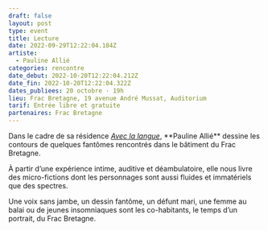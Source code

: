 ```yaml
---
draft: false
layout: post
type: event
title: Lecture
date: 2022-09-29T12:22:04.104Z
artiste:
  - Pauline Allié
categories: rencontre
date_debut: 2022-10-20T12:22:04.212Z
date_fin: 2022-10-20T12:22:04.322Z
dates_publiees: 20 octobre · 19h
lieu: Frac Bretagne, 19 avenue André Mussat, Auditorium
tarif: Entrée libre et gratuite
partenaires: Frac Bretagne
---
```

Dans le cadre de sa résidence *[Avec la langue](https://maiporennes.fr/residence/2022/06/28/avec_la_langue2.html)*, \*\*Pauline Allié\*\* dessine les contours de quelques fantômes rencontrés dans le bâtiment du Frac Bretagne. 

À partir d’une expérience intime, auditive et déambulatoire, elle nous livre des micro-fictions dont les personnages sont aussi fluides et immatériels que des spectres. 

Une voix sans jambe, un dessin fantôme, un défunt mari, une femme au balai ou de jeunes insomniaques sont les co-habitants, le temps d’un portrait, du Frac Bretagne.